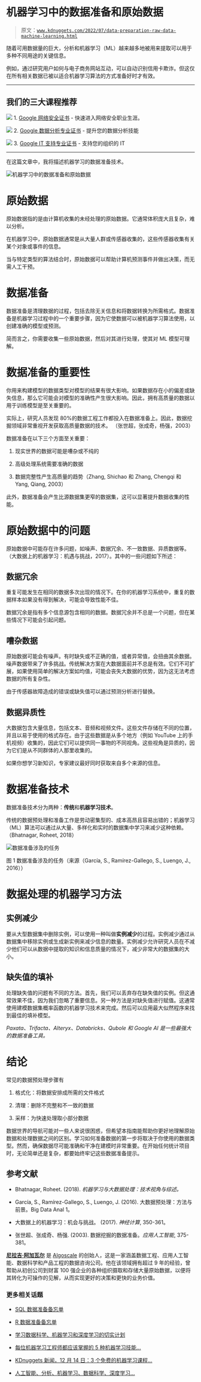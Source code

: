 # 机器学习中的数据准备和原始数据

> 原文：[`www.kdnuggets.com/2022/07/data-preparation-raw-data-machine-learning.html`](https://www.kdnuggets.com/2022/07/data-preparation-raw-data-machine-learning.html)

随着可用数据量的巨大，分析和机器学习（ML）越来越多地被用来提取可以用于多种不同用途的关键信息。

例如，通过研究用户如何与电子商务网站互动，可以自动识别信用卡欺诈。但这仅在所有相关数据已被以适合机器学习算法的方式准备好时才有效。

* * *

## 我们的三大课程推荐

![](img/0244c01ba9267c002ef39d4907e0b8fb.png) 1\. [Google 网络安全证书](https://www.kdnuggets.com/google-cybersecurity) - 快速进入网络安全职业生涯。

![](img/e225c49c3c91745821c8c0368bf04711.png) 2\. [Google 数据分析专业证书](https://www.kdnuggets.com/google-data-analytics) - 提升您的数据分析技能

![](img/0244c01ba9267c002ef39d4907e0b8fb.png) 3\. [Google IT 支持专业证书](https://www.kdnuggets.com/google-itsupport) - 支持您的组织的 IT

* * *

在这篇文章中，我将描述机器学习的数据准备技术。

![机器学习中的数据准备和原始数据](img/7b8f7e512cc2844656d9402e9feb851b.png)

# 原始数据

原始数据指的是由计算机收集的未经处理的原始数据。它通常体积庞大且复杂，难以分析。

在机器学习中，原始数据通常是从大量人群或传感器收集的，这些传感器收集有关某个对象或事件的信息。

当与特定类型的算法结合时，原始数据可以帮助计算机预测事件并做出决策，而无需人工干预。

# 数据准备

数据准备是清理数据的过程，包括去除无关信息和将数据转换为所需格式。数据准备是机器学习过程中的一个重要步骤，因为它使数据可以被机器学习算法使用，以创建准确的模型或预测。

简而言之，你需要收集一些原始数据，然后对其进行处理，使其对 ML 模型可理解。

# 数据准备的重要性

你用来构建模型的数据类型对模型的结果有很大影响。如果数据存在小的偏差或缺失信息，那么它可能会对模型的准确性产生很大影响。因此，拥有高质量的数据以用于训练模型是至关重要的。

实际上，研究人员发现 80%的数据工程工作都投入在数据准备上。因此，数据挖掘领域非常重视开发获取高质量数据的技术。 （张世超，张成奇，杨强，2003）

数据准备在以下三个方面至关重要：

1.  现实世界的数据可能是嘈杂或不纯的

1.  高级处理系统需要准确的数据

1.  数据完整性产生高质量的趋势（Zhang, Shichao 和 Zhang, Chengqi 和 Yang, Qiang, 2003）

此外，数据准备会产生比源数据集更窄的数据集，这可以显著提升数据收集的性能。

# 原始数据中的问题

原始数据中可能存在许多问题，如噪声、数据冗余、不一致数据、异质数据等。（大数据上的机器学习：机遇与挑战，2017）。其中的一些问题如下所述：

## 数据冗余

重复可能发生在相同的数据多次出现的情况下。在你的机器学习系统中，重复的数据样本如果没有得到解决，可能会导致性能不佳。

数据冗余是指有多个信息源包含相同的数据。数据冗余并不总是一个问题，但在某些情况下可能会引起问题。

## 嘈杂数据

原始数据可能会有噪声。有时缺失或不正确的值，或者异常值，会扭曲其余数据。噪声数据带来了许多挑战。传统解决方案在大数据面前并不总是有效。它们不可扩展，如果使用简单的解决方案如均值，可能会丧失大数据的优势，因为这无法考虑数据的所有复杂性。

由于传感器故障造成的错误或缺失值可以通过预测分析进行替换。

## 数据异质性

大数据包含大量信息，包括文本、音频和视频文件。这些文件存储在不同的位置，并且以易于使用的格式存在。由于这些数据是从多个地方（例如 YouTube 上的手机视频）收集的，因此它们可以提供同一事物的不同视角。这些视角是异质的，因为它们是从不同群体的人那里收集的。

如果你想学习新知识，专家建议最好同时获取来自多个来源的信息。

# 数据准备技术

数据准备技术分为两种：**传统**和**机器学习技术**。

传统的数据预处理和准备工作是劳动密集型的、成本高昂且容易出错的；机器学习（ML）算法可以通过从大量、多样化和实时的数据集中学习来减少这种依赖。 （Bhatnagar, Roheet, 2018）

![数据准备涉及的任务](img/9139accd74e2d6058a04803b20a3a4b6.png)

图 1 数据准备涉及的任务（来源（García, S., Ramírez-Gallego, S., Luengo, J., 2016））

# 数据处理的机器学习方法

## 实例减少

要从大型数据集中删除实例，可以使用一种叫做**实例减少**的过程。实例减少通过从数据集中移除实例或生成新实例来减少信息的数量。实例减少允许研究人员在不减少他们可以从数据中提取的知识和信息质量的情况下，减少非常大的数据集的大小。

## 缺失值的填补

处理缺失值的问题有不同的方法。首先，我们可以丢弃存在缺失值的实例。但这通常效果不佳，因为我们忽略了重要信息。另一种方法是对缺失值进行赋值。这通常使用建模数据集概率函数的机器学习技术来完成。然后可以应用最大似然程序来找到最佳的填补模型。

*Paxata、Trifacta、Alteryx、Databricks、Qubole 和 Google AI 是一些最强大的数据准备工具。*

# 结论

常见的数据预处理步骤有

1.  格式化：将数据安排成所需的文件格式

1.  清理：删除不完整和不一致的数据

1.  采样：为快速处理取小部分数据

数据世界的导航可能对一些人来说很困惑，但希望本指南能帮助你更好地理解原始数据和处理数据之间的区别。学习如何准备数据的第一步将取决于你使用的数据类型。然而，确保数据尽可能准确和干净在建模时非常重要。在开始任何统计项目时，无论简单还是复杂，都要始终牢记这些数据准备提示。

## 参考文献

+   Bhatnagar, Roheet. (2018). *机器学习与大数据处理：技术视角与综述。*

+   García, S., Ramírez-Gallego, S., Luengo, J. (2016). 大数据预处理：方法与前景。Big Data Anal 1。

+   大数据上的机器学习：机会与挑战。 (2017). *神经计算*, 350-361。

+   张世超、张成奇、杨强. (2003). 数据挖掘的数据准备。*应用人工智能*, 375-381。

**[尼拉吉·阿加瓦尔](https://www.linkedin.com/in/neeagl/)** 是 [Algoscale](https://www.linkedin.com/company/algoscale) 的创始人，这是一家涵盖数据工程、应用人工智能、数据科学和产品工程的数据咨询公司。他在该领域拥有超过 9 年的经验，曾帮助从初创公司到财富 100 强企业的各种组织摄取和存储大量原始数据，以便将其转化为可操作的见解，从而实现更好的决策和更快的业务价值。

### 更多相关话题

+   [SQL 数据准备备忘单](https://www.kdnuggets.com/2021/05/data-preparation-sql-cheat-sheet.html)

+   [R 数据准备备忘单](https://www.kdnuggets.com/2021/10/data-preparation-r-dplyr-cheat-sheet.html)

+   [学习数据科学、机器学习和深度学习的切实计划](https://www.kdnuggets.com/2023/01/mwiti-solid-plan-learning-data-science-machine-learning-deep-learning.html)

+   [每位机器学习工程师都应该掌握的 5 种机器学习技能…](https://www.kdnuggets.com/2023/03/5-machine-learning-skills-every-machine-learning-engineer-know-2023.html)

+   [KDnuggets 新闻，12 月 14 日：3 个免费的机器学习课程…](https://www.kdnuggets.com/2022/n48.html)

+   [人工智能、分析、机器学习、数据科学、深度学习…](https://www.kdnuggets.com/2021/12/developments-predictions-ai-machine-learning-data-science-research.html)
